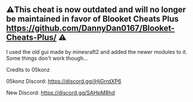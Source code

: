 ## ⚠️This cheat is now outdated and will no longer be maintained in favor of Blooket Cheats Plus https://github.com/DannyDan0167/Blooket-Cheats-Plus/ ⚠️
I used the old gui made by minesraft2 and added the newer modules to it.
Some things don't work though...

Credits to 05konz

05konz Discord: https://discord.gg/jHjGrrdXP6

New Discord: https://discord.gg/SAHpM8hd

